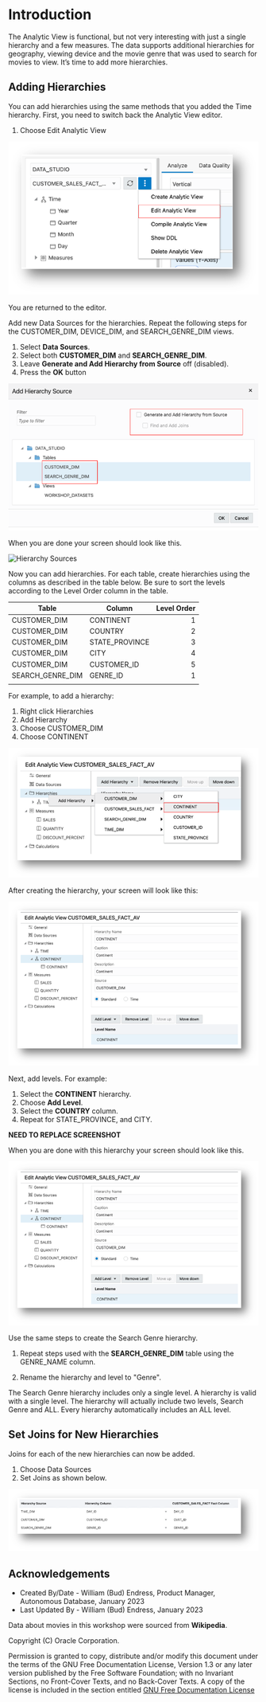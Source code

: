 # Introduction

The Analytic View is functional, but not very interesting with just a single hierarchy and a few measures. The data supports additional hierarchies for geography, viewing device and the movie genre that was used to search for movies to view.  It’s time to add more hierarchies.

## Adding Hierarchies

You can add hierarchies using the same methods that you added the Time hierarchy. First, you need to switch back the Analytic View editor.

1. Choose Edit Analytic View

![Edit Analytic View](images/12-edit-analytic-view.png)

You are returned to the editor.

Add new Data Sources for the hierarchies. Repeat the following steps for the CUSTOMER_DIM, DEVICE_DIM, and SEARCH_GENRE_DIM views.

1.	Select **Data Sources**.
2.	Select both **CUSTOMER_DIM** and **SEARCH_GENRE_DIM**.
3.	Leave **Generate and Add Hierarchy from Source** off (disabled).
4.	Press the **OK** button

![Add Hierarchy Sources](images/12-add-hierarchy-sources-2.png)

When you are done your screen should look like this.

![Hierarchy Sources](images/12-hierarchy-sources.png)

Now you can add hierarchies.  For each table, create hierarchies using the columns as described in the table below. Be sure to sort the levels according to the Level Order column in the table.

|Table                  |Column                 |Level Order |
|-----------------------|-----------------------|-----------:|
|CUSTOMER_DIM           |CONTINENT              | 1          |
|CUSTOMER_DIM           |COUNTRY                | 2          |
|CUSTOMER_DIM           |STATE_PROVINCE         | 3          |
|CUSTOMER_DIM           |CITY                   | 4          |
|CUSTOMER_DIM           |CUSTOMER_ID            | 5          |
|SEARCH_GENRE_DIM       |GENRE_ID               | 1          |
|                       |                       |            |


For example, to add a hierarchy:

1.  Right click Hierarchies
2.  Add Hierarchy
3.  Choose CUSTOMER_DIM
4.  Choose CONTINENT

![Add Continent](images/12-add-continent-hierarchy.png)

After creating the hierarchy, your screen will look like this:

![Continent Hierarchy](images/12-edit-continent-hierarchy.png)

Next, add levels. For example:

1. Select the **CONTINENT** hierarchy.
2. Choose **Add Level**.
3. Select the **COUNTRY** column.
4. Repeat for STATE_PROVINCE, and CITY.

**NEED TO REPLACE SCREENSHOT**

When you are done with this hierarchy your screen should look like this.

![Edit Continent Hierarchy](images/12-edit-continent-hierarchy.png)

Use the same steps to create the Search Genre hierarchy.

1. Repeat steps used with the **SEARCH_GENRE_DIM** table using the GENRE_NAME column.

2. Rename the hierarchy and level to "Genre".

The Search Genre hierarchy includes only a single level. A hierarchy is
valid with a single level. The hierarchy will actually include two
levels, Search Genre and ALL. Every hierarchy automatically includes an
ALL level.

## Set Joins for New Hierarchies

Joins for each of the new hierarchies can now be added.

1. Choose Data Sources
2. Set Joins as shown below.

![Three Table Joins](images/12-three-table-joins.png)

## Acknowledgements

- Created By/Date - William (Bud) Endress, Product Manager, Autonomous Database, January 2023
- Last Updated By - William (Bud) Endress, January 2023

Data about movies in this workshop were sourced from **Wikipedia**.

Copyright (C)  Oracle Corporation.

Permission is granted to copy, distribute and/or modify this document
under the terms of the GNU Free Documentation License, Version 1.3
or any later version published by the Free Software Foundation;
with no Invariant Sections, no Front-Cover Texts, and no Back-Cover Texts.
A copy of the license is included in the section entitled [GNU Free Documentation License](files/gnu-free-documentation-license.txt)
